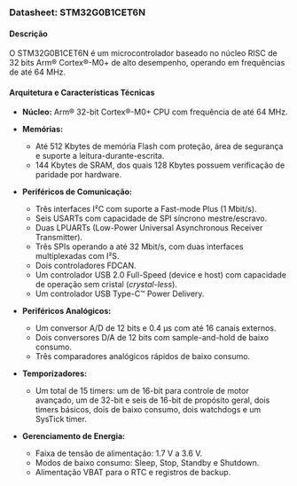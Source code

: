 ### **Datasheet: STM32G0B1CET6N**

#### **Descrição**

O STM32G0B1CET6N é um microcontrolador baseado no núcleo RISC de 32 bits Arm® Cortex®-M0+ de alto desempenho, operando em frequências de até 64 MHz.

#### **Arquitetura e Características Técnicas**

* **Núcleo:** Arm® 32-bit Cortex®-M0+ CPU com frequência de até 64 MHz.

* **Memórias:**
    * Até 512 Kbytes de memória Flash com proteção, área de segurança e suporte a leitura-durante-escrita.
    * 144 Kbytes de SRAM, dos quais 128 Kbytes possuem verificação de paridade por hardware.

* **Periféricos de Comunicação:**
    * Três interfaces I²C com suporte a Fast-mode Plus (1 Mbit/s).
    * Seis USARTs com capacidade de SPI síncrono mestre/escravo.
    * Duas LPUARTs (Low-Power Universal Asynchronous Receiver Transmitter).
    * Três SPIs operando a até 32 Mbit/s, com duas interfaces multiplexadas com I²S.
    * Dois controladores FDCAN.
    * Um controlador USB 2.0 Full-Speed (device e host) com capacidade de operação sem cristal (*crystal-less*).
    * Um controlador USB Type-C™ Power Delivery.

* **Periféricos Analógicos:**
    * Um conversor A/D de 12 bits e 0.4 µs com até 16 canais externos.
    * Dois conversores D/A de 12 bits com sample-and-hold de baixo consumo.
    * Três comparadores analógicos rápidos de baixo consumo.

* **Temporizadores:**
    * Um total de 15 timers: um de 16-bit para controle de motor avançado, um de 32-bit e seis de 16-bit de propósito geral, dois timers básicos, dois de baixo consumo, dois watchdogs e um SysTick timer.

* **Gerenciamento de Energia:**
    * Faixa de tensão de alimentação: 1.7 V a 3.6 V.
    * Modos de baixo consumo: Sleep, Stop, Standby e Shutdown.
    * Alimentação VBAT para o RTC e registros de backup.
